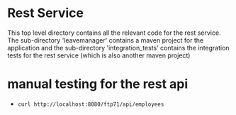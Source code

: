 # Rest Service

 This top level directory contains all the relevant code for the rest service. The sub-directory 'leavemanager' contains a maven project for the application
 and the sub-directory 'integration_tests' contains the integration tests for the rest service (which is also another maven project)

# manual testing for the rest api
  * ```curl http://localhost:8080/ftp71/api/employees```